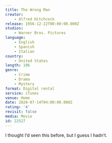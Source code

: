 ```yaml
---
title: The Wrong Man
creator:
    - Alfred Hitchcock
release: 1956-12-22T00:00:00.000Z
studios:
    - Warner Bros. Pictures
language:
    - English
    - Spanish
    - Italian
country:
    - United States
length: 106
genre:
    - Crime
    - Drama
    - Mystery
format: Digital rental
service: iTunes
venue: Home
date: 2020-07-14T04:00:00.000Z
rating: '4'
revisit: false
media: Movie
id: 22527
---
```


I thought I’d seen this before, but I guess I hadn’t.
